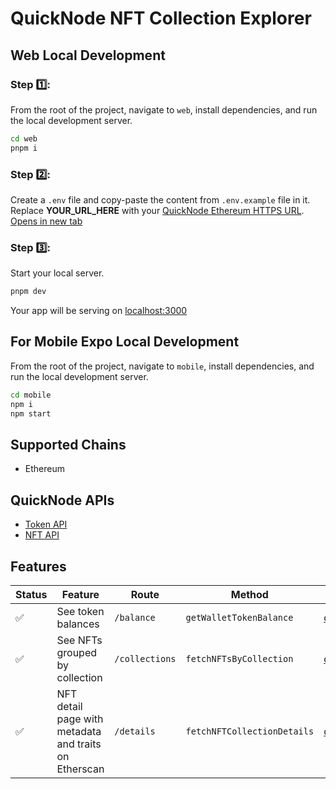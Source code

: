 # QuickNode NFT Collection Explorer

## Web Local Development

### Step 1️⃣:
From the root of the project, navigate to `web`, install dependencies, and run the local development server.

```bash
cd web
pnpm i
```


### Step 2️⃣:
Create a `.env` file and copy-paste the content from `.env.example` file in it. Replace **YOUR_URL_HERE** with your [QuickNode Ethereum HTTPS URL](https://www.quicknode.com/?utm_source=qn-github&utm_campaign=nft-collection-explorer&utm_content=sign-up&utm_medium=generic).
    <a href="https://www.quicknode.com/?utm_source=qn-github&utm_campaign=nft-collection-explorer&utm_content=sign-up&utm_medium=generic" target="_blank">Opens in new tab</a>

### Step 3️⃣:
Start your local server.

```bash
pnpm dev
```
Your app will be serving on [localhost:3000](http://localhost:3000)

## For Mobile Expo Local Development

From the root of the project, navigate to `mobile`, install dependencies, and run the local development server.

```bash
cd mobile
npm i
npm start
```

## Supported Chains

- Ethereum

## QuickNode APIs

- [Token API](https://www.quicknode.com/token-api?utm_source=qn-github&utm_campaign=nft-collection-explorer&utm_content=sign-up&utm_medium=generic)
- [NFT API](https://www.quicknode.com/nft-api?utm_source=qn-github&utm_campaign=nft-collection-explorer&utm_content=sign-up&utm_medium=generic)

## Features

| Status | Feature                                                         | Route          | Method                            | Documentation                        |
| ------ | --------------------------------------------------------------- | -------------- | --------------------------------- | ------------------------------------ |
| ✅     | See token balances                                              | `/balance`     | `getWalletTokenBalance`           | [qn_getWalletTokenBalance]           |
| ✅     | See NFTs grouped by collection                                  | `/collections` | `fetchNFTsByCollection`           | [qn_fetchNFTsByCollection]           |
| ✅     | NFT detail page with metadata and traits on Etherscan           | `/details`     | `fetchNFTCollectionDetails`       | [qn_fetchNFTCollectionDetails]       |


[qn_getWalletTokenBalance]: https://www.quicknode.com/docs/ethereum/qn_getWalletTokenBalance
[qn_getTransactionReceiptsByAddress]: https://www.quicknode.com/docs/ethereum/qn_getTransactionReceiptsByAddress
[qn_fetchNFTsByCollection]: https://www.quicknode.com/docs/ethereum/qn_fetchNFTsByCollection
[qn_fetchNFTCollectionDetails]: https://www.quicknode.com/docs/ethereum/qn_fetchNFTCollectionDetails

